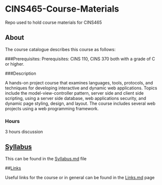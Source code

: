 # CINS465-Course-Materials
Repo used to hold course materials for CINS465

## About

The course catalogue describes this course as follows:


###Prerequisites:
Prerequisites: CINS 110, CINS 370 both with a grade of C or higher.

###Description

   A hands-on project course that examines languages, tools, protocols, and techniques for developing interactive and dynamic web applications. Topics include the model-view-controller pattern, server side and client side scripting, using a server side database, web applications security, and dynamic page styling, design, and layout. The course includes several web projects using a web programming framework.

### Hours
   3 hours discussion

## [Syllabus](https://github.com/CSUChico-CINS465/CINS465-Course-Materials/blob/master/Syllabus.md "CINS465 Syllabus")

This can be found in the [Syllabus.md](https://github.com/CSUChico-CINS465/CINS465-Course-Materials/blob/master/Syllabus.md "CINS465 Syllabus") file

##[Links](https://github.com/CSUChico-CINS465/CINS465-Course-Materials/blob/master/Links.md "CINS465 Links")

Useful links for the course or in general can be found in the [Links.md](https://github.com/CSUChico-CINS465/CINS465-Course-Materials/blob/master/Links.md "CINS465 Links") page
